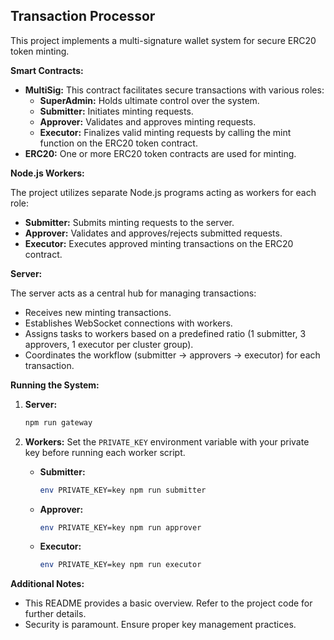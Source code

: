 ## Transaction Processor

This project implements a multi-signature wallet system for secure ERC20 token minting.

**Smart Contracts:**

- **MultiSig:** This contract facilitates secure transactions with various roles:
  - **SuperAdmin:** Holds ultimate control over the system.
  - **Submitter:** Initiates minting requests.
  - **Approver:** Validates and approves minting requests.
  - **Executor:** Finalizes valid minting requests by calling the mint function on the ERC20 token contract.
- **ERC20:** One or more ERC20 token contracts are used for minting.

**Node.js Workers:**

The project utilizes separate Node.js programs acting as workers for each role:

- **Submitter:** Submits minting requests to the server.
- **Approver:** Validates and approves/rejects submitted requests.
- **Executor:** Executes approved minting transactions on the ERC20 contract.

**Server:**

The server acts as a central hub for managing transactions:

- Receives new minting transactions.
- Establishes WebSocket connections with workers.
- Assigns tasks to workers based on a predefined ratio (1 submitter, 3 approvers, 1 executor per cluster group).
- Coordinates the workflow (submitter -> approvers -> executor) for each transaction.

**Running the System:**

1. **Server:**
   ```bash
   npm run gateway
   ```
2. **Workers:**
   Set the `PRIVATE_KEY` environment variable with your private key before running each worker script.

   - **Submitter:**
     ```bash
     env PRIVATE_KEY=key npm run submitter
     ```
   - **Approver:**
     ```bash
     env PRIVATE_KEY=key npm run approver
     ```
   - **Executor:**
     ```bash
     env PRIVATE_KEY=key npm run executor
     ```

**Additional Notes:**

- This README provides a basic overview. Refer to the project code for further details.
- Security is paramount. Ensure proper key management practices.
